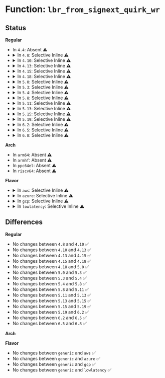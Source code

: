 # Function: <code>lbr_from_signext_quirk_wr</code>

## Status
<b>Regular</b>
<ul>
<li>
In <code>4.4</code>: Absent ⚠️
</li>
<li>
<details>
<summary>In <code>4.8</code>: Selective Inline ⚠️</summary>

```c
u64 lbr_from_signext_quirk_wr(u64 val);
```

**Collision:** Unique Global

**Inline:** Selective

**Transformation:** False

**Instances:**

```
In arch/x86/events/intel/lbr.c (ffffffff810111cf)
Location: arch/x86/events/intel/lbr.c:270
Inline: True
Inline callers:
  - arch/x86/events/intel/lbr.c:intel_pmu_lbr_sched_task
Direct callers:
  - arch/x86/events/intel/core.c:check_msr
  - arch/x86/events/intel/core.c:check_msr
```
**Symbols:**

```
ffffffff81010ff0-ffffffff81011018: lbr_from_signext_quirk_wr (STB_GLOBAL)
```
</details>
</li>
<li>
<details>
<summary>In <code>4.10</code>: Selective Inline ⚠️</summary>

```c
u64 lbr_from_signext_quirk_wr(u64 val);
```

**Collision:** Unique Global

**Inline:** Selective

**Transformation:** False

**Instances:**

```
In arch/x86/events/intel/lbr.c (ffffffff8101131c)
Location: arch/x86/events/intel/lbr.c:270
Inline: True
Inline callers:
  - arch/x86/events/intel/lbr.c:intel_pmu_lbr_sched_task
Direct callers:
  - arch/x86/events/intel/core.c:check_msr
  - arch/x86/events/intel/core.c:check_msr
```
**Symbols:**

```
ffffffff81011150-ffffffff81011178: lbr_from_signext_quirk_wr (STB_GLOBAL)
```
</details>
</li>
<li>
<details>
<summary>In <code>4.13</code>: Selective Inline ⚠️</summary>

```c
u64 lbr_from_signext_quirk_wr(u64 val);
```

**Collision:** Unique Global

**Inline:** Selective

**Transformation:** False

**Instances:**

```
In arch/x86/events/intel/lbr.c (ffffffff8100f9a7)
Location: arch/x86/events/intel/lbr.c:270
Inline: True
Inline callers:
  - arch/x86/events/intel/lbr.c:intel_pmu_lbr_sched_task
Direct callers:
  - arch/x86/events/intel/core.c:check_msr
  - arch/x86/events/intel/core.c:check_msr
```
**Symbols:**

```
ffffffff8100f7f0-ffffffff8100f818: lbr_from_signext_quirk_wr (STB_GLOBAL)
```
</details>
</li>
<li>
<details>
<summary>In <code>4.15</code>: Selective Inline ⚠️</summary>

```c
u64 lbr_from_signext_quirk_wr(u64 val);
```

**Collision:** Unique Global

**Inline:** Selective

**Transformation:** False

**Instances:**

```
In arch/x86/events/intel/lbr.c (ffffffff8101007c)
Location: arch/x86/events/intel/lbr.c:274
Inline: True
Inline callers:
  - arch/x86/events/intel/lbr.c:intel_pmu_lbr_sched_task
Direct callers:
  - arch/x86/events/intel/core.c:check_msr
  - arch/x86/events/intel/core.c:check_msr
```
**Symbols:**

```
ffffffff8100ff90-ffffffff8100ffb8: lbr_from_signext_quirk_wr (STB_GLOBAL)
```
</details>
</li>
<li>
<details>
<summary>In <code>4.18</code>: Selective Inline ⚠️</summary>

```c
u64 lbr_from_signext_quirk_wr(u64 val);
```

**Collision:** Unique Global

**Inline:** Selective

**Transformation:** False

**Instances:**

```
In arch/x86/events/intel/lbr.c (ffffffff81010a1c)
Location: arch/x86/events/intel/lbr.c:274
Inline: True
Inline callers:
  - arch/x86/events/intel/lbr.c:intel_pmu_lbr_sched_task
  - arch/x86/events/intel/lbr.c:intel_pmu_lbr_sched_task
Direct callers:
  - arch/x86/events/intel/core.c:check_msr
  - arch/x86/events/intel/core.c:check_msr
```
**Symbols:**

```
ffffffff81010910-ffffffff81010938: lbr_from_signext_quirk_wr (STB_GLOBAL)
```
</details>
</li>
<li>
<details>
<summary>In <code>5.0</code>: Selective Inline ⚠️</summary>

```c
u64 lbr_from_signext_quirk_wr(u64 val);
```

**Collision:** Unique Global

**Inline:** Selective

**Transformation:** False

**Instances:**

```
In arch/x86/events/intel/lbr.c (ffffffff81011014)
Location: arch/x86/events/intel/lbr.c:279
Inline: True
Inline callers:
  - arch/x86/events/intel/lbr.c:intel_pmu_lbr_sched_task
  - arch/x86/events/intel/lbr.c:intel_pmu_lbr_sched_task
Direct callers:
  - arch/x86/events/intel/core.c:check_msr
  - arch/x86/events/intel/core.c:check_msr
```
**Symbols:**

```
ffffffff81010ef0-ffffffff81010f18: lbr_from_signext_quirk_wr (STB_GLOBAL)
```
</details>
</li>
<li>
<details>
<summary>In <code>5.3</code>: Selective Inline ⚠️</summary>

```c
u64 lbr_from_signext_quirk_wr(u64 val);
```

**Collision:** Unique Global

**Inline:** Selective

**Transformation:** False

**Instances:**

```
In arch/x86/events/intel/lbr.c (ffffffff810123e7)
Location: arch/x86/events/intel/lbr.c:279
Inline: True
Inline callers:
  - arch/x86/events/intel/lbr.c:intel_pmu_lbr_sched_task
  - arch/x86/events/intel/lbr.c:intel_pmu_lbr_sched_task
```
**Symbols:**

```
ffffffff810122d0-ffffffff810122f2: lbr_from_signext_quirk_wr (STB_GLOBAL)
```
</details>
</li>
<li>
<details>
<summary>In <code>5.4</code>: Selective Inline ⚠️</summary>

```c
u64 lbr_from_signext_quirk_wr(u64 val);
```

**Collision:** Unique Global

**Inline:** Selective

**Transformation:** False

**Instances:**

```
In arch/x86/events/intel/lbr.c (ffffffff81012b97)
Location: arch/x86/events/intel/lbr.c:279
Inline: True
Inline callers:
  - arch/x86/events/intel/lbr.c:intel_pmu_lbr_sched_task
  - arch/x86/events/intel/lbr.c:intel_pmu_lbr_sched_task
```
**Symbols:**

```
ffffffff81012a80-ffffffff81012aa2: lbr_from_signext_quirk_wr (STB_GLOBAL)
```
</details>
</li>
<li>
<details>
<summary>In <code>5.8</code>: Selective Inline ⚠️</summary>

```c
u64 lbr_from_signext_quirk_wr(u64 val);
```

**Collision:** Unique Global

**Inline:** Selective

**Transformation:** False

**Instances:**

```
In arch/x86/events/intel/lbr.c (ffffffff81014352)
Location: arch/x86/events/intel/lbr.c:279
Inline: True
Inline callers:
  - arch/x86/events/intel/lbr.c:__intel_pmu_lbr_restore
  - arch/x86/events/intel/lbr.c:__intel_pmu_lbr_restore
```
**Symbols:**

```
ffffffff81014500-ffffffff81014522: lbr_from_signext_quirk_wr (STB_GLOBAL)
```
</details>
</li>
<li>
<details>
<summary>In <code>5.11</code>: Selective Inline ⚠️</summary>

```c
u64 lbr_from_signext_quirk_wr(u64 val);
```

**Collision:** Unique Global

**Inline:** Selective

**Transformation:** False

**Instances:**

```
In arch/x86/events/intel/lbr.c (ffffffff81013f7f)
Location: arch/x86/events/intel/lbr.c:330
Inline: True
Inline callers:
  - arch/x86/events/intel/lbr.c:intel_pmu_arch_lbr_restore
  - arch/x86/events/intel/lbr.c:intel_pmu_lbr_restore
  - arch/x86/events/intel/lbr.c:intel_pmu_lbr_restore
```
**Symbols:**

```
ffffffff810143f0-ffffffff81014412: lbr_from_signext_quirk_wr (STB_GLOBAL)
```
</details>
</li>
<li>
<details>
<summary>In <code>5.13</code>: Selective Inline ⚠️</summary>

```c
u64 lbr_from_signext_quirk_wr(u64 val);
```

**Collision:** Unique Global

**Inline:** Selective

**Transformation:** False

**Instances:**

```
In arch/x86/events/intel/lbr.c (ffffffff8101513f)
Location: arch/x86/events/intel/lbr.c:330
Inline: True
Inline callers:
  - arch/x86/events/intel/lbr.c:intel_pmu_arch_lbr_restore
  - arch/x86/events/intel/lbr.c:intel_pmu_lbr_restore
  - arch/x86/events/intel/lbr.c:intel_pmu_lbr_restore
```
**Symbols:**

```
ffffffff81015550-ffffffff81015572: lbr_from_signext_quirk_wr (STB_GLOBAL)
```
</details>
</li>
<li>
<details>
<summary>In <code>5.15</code>: Selective Inline ⚠️</summary>

```c
u64 lbr_from_signext_quirk_wr(u64 val);
```

**Collision:** Unique Global

**Inline:** Selective

**Transformation:** False

**Instances:**

```
In arch/x86/events/intel/lbr.c (ffffffff8101676f)
Location: arch/x86/events/intel/lbr.c:330
Inline: True
Inline callers:
  - arch/x86/events/intel/lbr.c:intel_pmu_arch_lbr_restore
  - arch/x86/events/intel/lbr.c:intel_pmu_lbr_restore
  - arch/x86/events/intel/lbr.c:intel_pmu_lbr_restore
```
**Symbols:**

```
ffffffff81016b70-ffffffff81016b8f: lbr_from_signext_quirk_wr (STB_GLOBAL)
```
</details>
</li>
<li>
<details>
<summary>In <code>5.19</code>: Selective Inline ⚠️</summary>

```c
u64 lbr_from_signext_quirk_wr(u64 val);
```

**Collision:** Unique Global

**Inline:** Selective

**Transformation:** False

**Instances:**

```
In arch/x86/events/intel/lbr.c (ffffffff8101899f)
Location: arch/x86/events/intel/lbr.c:309
Inline: True
Inline callers:
  - arch/x86/events/intel/lbr.c:intel_pmu_arch_lbr_restore
  - arch/x86/events/intel/lbr.c:intel_pmu_lbr_restore
  - arch/x86/events/intel/lbr.c:intel_pmu_lbr_restore
Direct callers:
  - arch/x86/events/intel/core.c:check_msr
  - arch/x86/events/intel/core.c:check_msr
```
**Symbols:**

```
ffffffff81018e80-ffffffff81018eb3: lbr_from_signext_quirk_wr (STB_GLOBAL)
```
</details>
</li>
<li>
<details>
<summary>In <code>6.2</code>: Selective Inline ⚠️</summary>

```c
u64 lbr_from_signext_quirk_wr(u64 val);
```

**Collision:** Unique Global

**Inline:** Selective

**Transformation:** False

**Instances:**

```
In arch/x86/events/intel/lbr.c (ffffffff8101c81f)
Location: arch/x86/events/intel/lbr.c:249
Inline: True
Inline callers:
  - arch/x86/events/intel/lbr.c:intel_pmu_arch_lbr_restore
  - arch/x86/events/intel/lbr.c:intel_pmu_lbr_restore
  - arch/x86/events/intel/lbr.c:intel_pmu_lbr_restore
Direct callers:
  - arch/x86/events/intel/core.c:check_msr
  - arch/x86/events/intel/core.c:check_msr
```
**Symbols:**

```
ffffffff8101cd80-ffffffff8101cdb3: lbr_from_signext_quirk_wr (STB_GLOBAL)
```
</details>
</li>
<li>
<details>
<summary>In <code>6.5</code>: Selective Inline ⚠️</summary>

```c
u64 lbr_from_signext_quirk_wr(u64 val);
```

**Collision:** Unique Global

**Inline:** Selective

**Transformation:** False

**Instances:**

```
In arch/x86/events/intel/lbr.c (ffffffff8101c4df)
Location: arch/x86/events/intel/lbr.c:249
Inline: True
Inline callers:
  - arch/x86/events/intel/lbr.c:intel_pmu_arch_lbr_restore
  - arch/x86/events/intel/lbr.c:intel_pmu_lbr_restore
  - arch/x86/events/intel/lbr.c:intel_pmu_lbr_restore
Direct callers:
  - arch/x86/events/intel/core.c:check_msr
  - arch/x86/events/intel/core.c:check_msr
```
**Symbols:**

```
ffffffff8101ca40-ffffffff8101ca73: lbr_from_signext_quirk_wr (STB_GLOBAL)
```
</details>
</li>
<li>
<details>
<summary>In <code>6.8</code>: Selective Inline ⚠️</summary>

```c
u64 lbr_from_signext_quirk_wr(u64 val);
```

**Collision:** Unique Global

**Inline:** Selective

**Transformation:** False

**Instances:**

```
In arch/x86/events/intel/lbr.c (ffffffff8102246f)
Location: arch/x86/events/intel/lbr.c:249
Inline: True
Inline callers:
  - arch/x86/events/intel/lbr.c:intel_pmu_arch_lbr_restore
  - arch/x86/events/intel/lbr.c:intel_pmu_lbr_restore
  - arch/x86/events/intel/lbr.c:intel_pmu_lbr_restore
Direct callers:
  - arch/x86/events/intel/core.c:check_msr
  - arch/x86/events/intel/core.c:check_msr
```
**Symbols:**

```
ffffffff810229d0-ffffffff81022a03: lbr_from_signext_quirk_wr (STB_GLOBAL)
```
</details>
</li>
</ul>
<b>Arch</b>
<ul>
<li>
In <code>arm64</code>: Absent ⚠️
</li>
<li>
In <code>armhf</code>: Absent ⚠️
</li>
<li>
In <code>ppc64el</code>: Absent ⚠️
</li>
<li>
In <code>riscv64</code>: Absent ⚠️
</li>
</ul>
<b>Flavor</b>
<ul>
<li>
<details>
<summary>In <code>aws</code>: Selective Inline ⚠️</summary>

```c
u64 lbr_from_signext_quirk_wr(u64 val);
```

**Collision:** Unique Global

**Inline:** Selective

**Transformation:** False

**Instances:**

```
In arch/x86/events/intel/lbr.c (ffffffff81012b97)
Location: arch/x86/events/intel/lbr.c:279
Inline: True
Inline callers:
  - arch/x86/events/intel/lbr.c:intel_pmu_lbr_sched_task
  - arch/x86/events/intel/lbr.c:intel_pmu_lbr_sched_task
```
**Symbols:**

```
ffffffff81012a80-ffffffff81012aa2: lbr_from_signext_quirk_wr (STB_GLOBAL)
```
</details>
</li>
<li>
<details>
<summary>In <code>azure</code>: Selective Inline ⚠️</summary>

```c
u64 lbr_from_signext_quirk_wr(u64 val);
```

**Collision:** Unique Global

**Inline:** Selective

**Transformation:** False

**Instances:**

```
In arch/x86/events/intel/lbr.c (ffffffff81011b0b)
Location: arch/x86/events/intel/lbr.c:279
Inline: True
Inline callers:
  - arch/x86/events/intel/lbr.c:intel_pmu_lbr_sched_task
  - arch/x86/events/intel/lbr.c:intel_pmu_lbr_sched_task
```
**Symbols:**

```
ffffffff810119f0-ffffffff81011a12: lbr_from_signext_quirk_wr (STB_GLOBAL)
```
</details>
</li>
<li>
<details>
<summary>In <code>gcp</code>: Selective Inline ⚠️</summary>

```c
u64 lbr_from_signext_quirk_wr(u64 val);
```

**Collision:** Unique Global

**Inline:** Selective

**Transformation:** False

**Instances:**

```
In arch/x86/events/intel/lbr.c (ffffffff81012b57)
Location: arch/x86/events/intel/lbr.c:279
Inline: True
Inline callers:
  - arch/x86/events/intel/lbr.c:intel_pmu_lbr_sched_task
  - arch/x86/events/intel/lbr.c:intel_pmu_lbr_sched_task
```
**Symbols:**

```
ffffffff81012a40-ffffffff81012a62: lbr_from_signext_quirk_wr (STB_GLOBAL)
```
</details>
</li>
<li>
<details>
<summary>In <code>lowlatency</code>: Selective Inline ⚠️</summary>

```c
u64 lbr_from_signext_quirk_wr(u64 val);
```

**Collision:** Unique Global

**Inline:** Selective

**Transformation:** False

**Instances:**

```
In arch/x86/events/intel/lbr.c (ffffffff81012d77)
Location: arch/x86/events/intel/lbr.c:279
Inline: True
Inline callers:
  - arch/x86/events/intel/lbr.c:intel_pmu_lbr_sched_task
  - arch/x86/events/intel/lbr.c:intel_pmu_lbr_sched_task
```
**Symbols:**

```
ffffffff81012c60-ffffffff81012c82: lbr_from_signext_quirk_wr (STB_GLOBAL)
```
</details>
</li>
</ul>

## Differences
<b>Regular</b>
<ul>
<li>
No changes between <code>4.8</code> and <code>4.10</code> ✅
</li>
<li>
No changes between <code>4.10</code> and <code>4.13</code> ✅
</li>
<li>
No changes between <code>4.13</code> and <code>4.15</code> ✅
</li>
<li>
No changes between <code>4.15</code> and <code>4.18</code> ✅
</li>
<li>
No changes between <code>4.18</code> and <code>5.0</code> ✅
</li>
<li>
No changes between <code>5.0</code> and <code>5.3</code> ✅
</li>
<li>
No changes between <code>5.3</code> and <code>5.4</code> ✅
</li>
<li>
No changes between <code>5.4</code> and <code>5.8</code> ✅
</li>
<li>
No changes between <code>5.8</code> and <code>5.11</code> ✅
</li>
<li>
No changes between <code>5.11</code> and <code>5.13</code> ✅
</li>
<li>
No changes between <code>5.13</code> and <code>5.15</code> ✅
</li>
<li>
No changes between <code>5.15</code> and <code>5.19</code> ✅
</li>
<li>
No changes between <code>5.19</code> and <code>6.2</code> ✅
</li>
<li>
No changes between <code>6.2</code> and <code>6.5</code> ✅
</li>
<li>
No changes between <code>6.5</code> and <code>6.8</code> ✅
</li>
</ul>
<b>Arch</b>
<ul>
</ul>
<b>Flavor</b>
<ul>
<li>
No changes between <code>generic</code> and <code>aws</code> ✅
</li>
<li>
No changes between <code>generic</code> and <code>azure</code> ✅
</li>
<li>
No changes between <code>generic</code> and <code>gcp</code> ✅
</li>
<li>
No changes between <code>generic</code> and <code>lowlatency</code> ✅
</li>
</ul>
